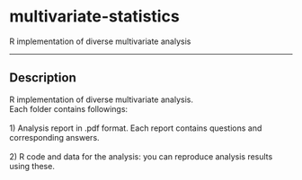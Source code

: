 # multivariate-statistics
R implementation of diverse multivariate analysis

***

Description
-----------
R implementation of diverse multivariate analysis.
<br>Each folder contains followings: </br>
  <br>1) Analysis report in .pdf format. Each report contains questions and corresponding answers.</br>
  <br>2) R code and data for the analysis: you can reproduce analysis results using these.</br>
